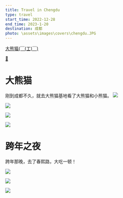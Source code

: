 ```yaml
---
title: Travel in Chengdu
type: travel
start_time: 2022-12-28
end_time: 2023-1-20
destination: 成都
photo: \assets\images\covers\chengdu.JPG
---
```


[大熊猫(￣(工)￣)](#大熊猫)

[🌃](#跨年之夜)

# 大熊猫

刚到成都不久，就去大熊猫基地看了大熊猫和小熊猫。
![](https://cdn.jsdelivr.net/gh/Easter1995/blog-image/202301271227745.JPG)

![](https://cdn.jsdelivr.net/gh/Easter1995/blog-image/202301271227482.JPG)

![](https://cdn.jsdelivr.net/gh/Easter1995/blog-image/202301271228643.JPG)

![](https://cdn.jsdelivr.net/gh/Easter1995/blog-image/202301271228482.JPG)

# 跨年之夜

跨年那晚，去了春熙路，大吃一顿！<i class="fa-thin fa-stars"></i>

![](https://cdn.jsdelivr.net/gh/Easter1995/blog-image/202301271328909.JPG)

![](https://cdn.jsdelivr.net/gh/Easter1995/blog-image/202301271324952.JPG)

![](https://cdn.jsdelivr.net/gh/Easter1995/blog-image/202301271325208.JPG)







